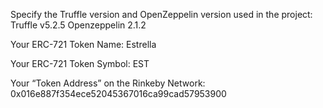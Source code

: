 Specify the Truffle version and OpenZeppelin version used in the project:
Truffle v5.2.5
Openzeppelin 2.1.2

Your ERC-721 Token Name: Estrella

Your ERC-721 Token Symbol: EST

Your “Token Address” on the Rinkeby Network: 0x016e887f354ece52045367016ca99cad57953900
